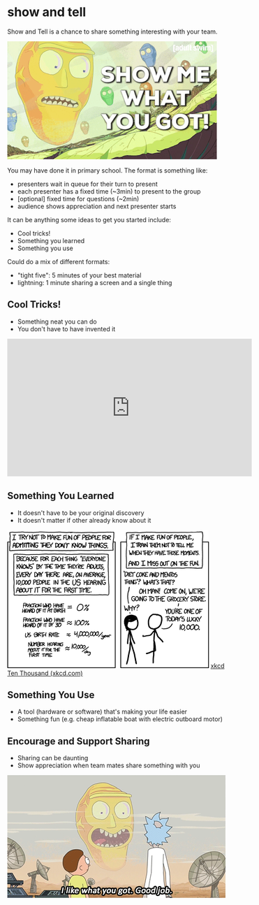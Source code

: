 # show and tell

Show and Tell is a chance to share something interesting with your team.

![](assets/rick-and-morty-show-me-what-you-got.png)

You may have done it in primary school. The format is something like:

- presenters wait in queue for their turn to present
- each presenter has a fixed time (~3min) to present to the group
- [optional] fixed time for questions (~2min)
- audience shows appreciation and next presenter starts

It can be anything some ideas to get you started include:

- Cool tricks!
- Something you learned
- Something you use

Could do a mix of different formats:

- "tight five": 5 minutes of your best material
- lightning: 1 minute sharing a screen and a single thing

## Cool Tricks!

- Something neat you can do
- You don't have to have invented it

<iframe width="560" height="315" src="https://www.youtube.com/embed/Cti-HXcVoBg" title="YouTube video player" frameborder="0" allow="accelerometer; autoplay; clipboard-write; encrypted-media; gyroscope; picture-in-picture" allowfullscreen></iframe>


## Something You Learned

- It doesn't have to be your original discovery
- It doesn't matter if other already know about it

![](assets/xkcd-ten-thousand.png)
[xkcd Ten Thousand (xkcd.com)](https://xkcd.com/1053/)

## Something You Use

- A tool (hardware or software) that's making your life easier
- Something fun (e.g. cheap inflatable boat with electric outboard motor)

## Encourage and Support Sharing

- Sharing can be daunting
- Show appreciation when team mates share something with you

![](assets/rick-and-morty-i-like-what-you-got.png)

